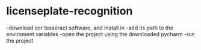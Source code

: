 # licenseplate-recognition
 -download ocr tesseract software, and install in
 -add its path to the enviroment variables
 -open the project using the downloaded pycharm
 -run the project
